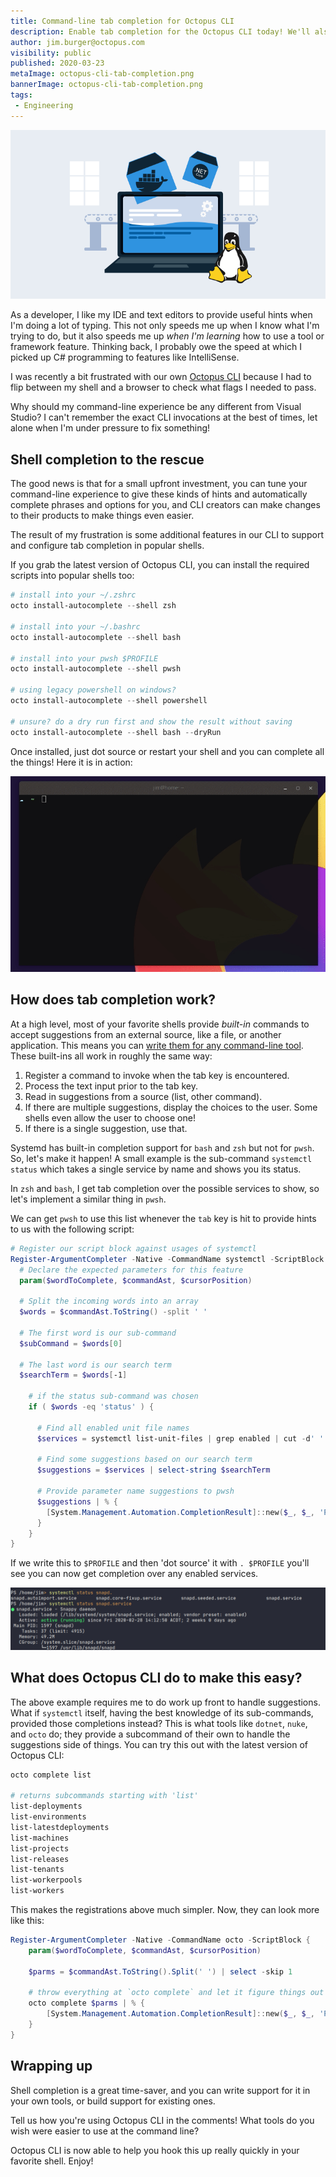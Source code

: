 ```yaml
---
title: Command-line tab completion for Octopus CLI
description: Enable tab completion for the Octopus CLI today! We'll also dive into how shell completion works in some popular shell environments.
author: jim.burger@octopus.com
visibility: public
published: 2020-03-23
metaImage: octopus-cli-tab-completion.png
bannerImage: octopus-cli-tab-completion.png
tags:
 - Engineering
---
```


![Command-line tab completion for Octopus CLI](octopus-cli-tab-completion.png)

As a developer, I like my IDE and text editors to provide useful hints when I'm doing a lot of typing. This not only speeds me up when I know what I'm trying to do, but it also speeds me up _when I'm learning_ how to use a tool or framework feature. Thinking back, I probably owe the speed at which I picked up C# programming to features like IntelliSense.

I was recently a bit frustrated with our own [Octopus CLI](https://octopus.com/downloads/octopuscli) because I had to flip between my shell and a browser to check what flags I needed to pass.

Why should my command-line experience be any different from Visual Studio? I can't remember the exact CLI invocations at the best of times, let alone when I'm under pressure to fix something!

## Shell completion to the rescue

The good news is that for a small upfront investment, you can tune your command-line experience to give these kinds of hints and automatically complete phrases and options for you, and CLI creators can make changes to their products to make things even easier.

The result of my frustration is some additional features in our CLI to support and configure tab completion in popular shells.

If you grab the latest version of Octopus CLI, you can install the required scripts into popular shells too:

```powershell
# install into your ~/.zshrc
octo install-autocomplete --shell zsh

# install into your ~/.bashrc
octo install-autocomplete --shell bash

# install into your pwsh $PROFILE
octo install-autocomplete --shell pwsh

# using legacy powershell on windows?
octo install-autocomplete --shell powershell

# unsure? do a dry run first and show the result without saving
octo install-autocomplete --shell bash --dryRun
```

Once installed, just dot source or restart your shell and you can complete all the things! Here it is in action:

![animation of octo CLI using Zsh tab completion](octo-complete.gif)

## How does tab completion work?

At a high level, most of your favorite shells provide _built-in_ commands to accept suggestions from an external source, like a file, or another application. This means you can [write them for any command-line tool](https://www.cyberciti.biz/faq/add-bash-auto-completion-in-ubuntu-linux). These built-ins all work in roughly the same way:

1. Register a command to invoke when the tab key is encountered.
2. Process the text input prior to the tab key.
3. Read in suggestions from a source (list, other command).
4. If there are multiple suggestions, display the choices to the user. Some shells even allow the user to choose one!
5. If there is a single suggestion, use that.

Systemd has built-in completion support for `bash` and `zsh` but not for `pwsh`. So, let's make it happen! A small example is the sub-command `systemctl status` which takes a single service by name and shows you its status.

In `zsh` and `bash`, I get tab completion over the possible services to show, so let's implement a similar thing in `pwsh`.

We can get `pwsh` to use this list whenever the `tab` key is hit to provide hints to us with the following script:

```powershell
# Register our script block against usages of systemctl
Register-ArgumentCompleter -Native -CommandName systemctl -ScriptBlock {
  # Declare the expected parameters for this feature
  param($wordToComplete, $commandAst, $cursorPosition)

  # Split the incoming words into an array
  $words = $commandAst.ToString() -split ' '

  # The first word is our sub-command
  $subCommand = $words[0]

  # The last word is our search term
  $searchTerm = $words[-1]

    # if the status sub-command was chosen
    if ( $words -eq 'status' ) {

      # Find all enabled unit file names
      $services = systemctl list-unit-files | grep enabled | cut -d' ' -f1

      # Find some suggestions based on our search term
      $suggestions = $services | select-string $searchTerm

      # Provide parameter name suggestions to pwsh
      $suggestions | % {
        [System.Management.Automation.CompletionResult]::new($_, $_, 'ParameterName', $_)
      }
    }
}
```

If we write this to `$PROFILE` and then 'dot source' it with `. $PROFILE` you'll see you can now get completion over any enabled services.

![demonstrating tab completion in pwsh for systemctl status](systemctl-pwsh.png)

## What does Octopus CLI do to make this easy?

The above example requires me to do work up front to handle suggestions. What if `systemctl` itself, having the best knowledge of its sub-commands, provided those completions instead? This is what tools like `dotnet`, `nuke`, and `octo` do; they provide a subcommand of their own to handle the suggestions side of things. You can try this out with the latest version of Octopus CLI:

```powershell
octo complete list

# returns subcommands starting with 'list'
list-deployments
list-environments
list-latestdeployments
list-machines
list-projects
list-releases
list-tenants
list-workerpools
list-workers
```

This makes the registrations above much simpler. Now, they can look more like this:

```powershell
Register-ArgumentCompleter -Native -CommandName octo -ScriptBlock {
    param($wordToComplete, $commandAst, $cursorPosition)

    $parms = $commandAst.ToString().Split(' ') | select -skip 1

    # throw everything at `octo complete` and let it figure things out
    octo complete $parms | % {
        [System.Management.Automation.CompletionResult]::new($_, $_, 'ParameterName', $_)
    }
}
```

## Wrapping up

Shell completion is a great time-saver, and you can write support for it in your own tools, or build support for existing ones.

Tell us how you're using Octopus CLI in the comments! What tools do you wish were easier to use at the command line?

Octopus CLI is now able to help you hook this up really quickly in your favorite shell. Enjoy!
